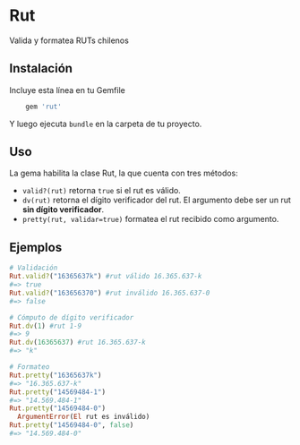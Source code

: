 # Rut

Valida y formatea RUTs chilenos

## Instalación

Incluye esta línea en tu Gemfile

```ruby
    gem 'rut'
```

Y luego ejecuta `bundle` en la carpeta de tu proyecto.

## Uso

La gema habilita la clase Rut, la que cuenta con tres métodos:

- `valid?(rut)` retorna `true` si el rut es válido.
- `dv(rut)` retorna el dígito verificador del rut. El argumento debe ser un rut **sin dígito verificador**.
- `pretty(rut, validar=true)` formatea el rut recibido como argumento.

## Ejemplos

```ruby
# Validación
Rut.valid?("16365637k") #rut válido 16.365.637-k
#=> true
Rut.valid?("163656370") #rut inválido 16.365.637-0
#=> false

# Cómputo de dígito verificador
Rut.dv(1) #rut 1-9
#=> 9
Rut.dv(16365637) #rut 16.365.637-k
#=> "k"

# Formateo
Rut.pretty("16365637k")
#=> "16.365.637-k"
Rut.pretty("14569484-1")
#=> "14.569.484-1"
Rut.pretty("14569484-0")
  ArgumentError(El rut es inválido)
Rut.pretty("14569484-0", false)
#=> "14.569.484-0"
```
